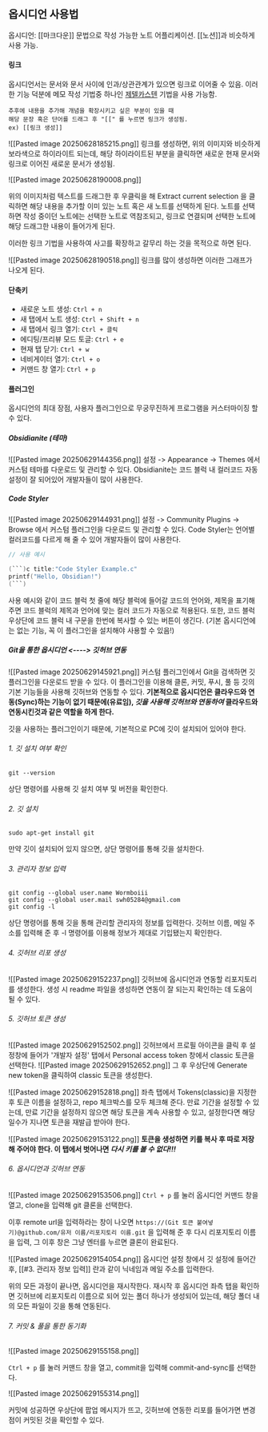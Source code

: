 ## **옵시디언 사용법**

옵시디언: [[마크다운]] 문법으로 작성 가능한 노트 어플리케이션. [[노션]]과 비슷하게 사용 가능.


#### **링크**
옵시디언서는 문서와 문서 사이에 인과/상관관계가 있으면 링크로 이어줄 수 있음.
이러한 기능 덕분에 메모 작성 기법중 하나인 [제텔카스텐](https://namu.wiki/w/%EB%A9%94%EB%AA%A8%EC%83%81%EC%9E%90) 기법을 사용 가능함.

```
추후에 내용을 추가해 개념을 확장시키고 싶은 부분이 있을 때
해당 문장 혹은 단어를 드래그 후 "[[" 를 누르면 링크가 생성됨.
ex) [[링크 생성]]
```

![[Pasted image 20250628185215.png]]
링크를 생성하면, 위의 이미지와 비슷하게 보라색으로 하이라이트 되는데, 해당 하이라이트된 부분을 클릭하면 새로운 현재 문서와 링크로 이어진 새로운 문서가 생성됨.


![[Pasted image 20250628190008.png]]

위의 이미지처럼 텍스트를 드래그한 후 우클릭을 해 Extract current selection 을 클릭하면 해당 내용을 추가할 이미 있는 노트 혹은 새 노트를 선택하게 된다.
노트를 선택하면 작성 중이던 노트에는 선택한 노트로 역참조되고, 링크로 연결되며 선택한 노트에 해당 드래그한 내용이 들어가게 된다.

이러한 링크 기법을 사용하여 사고를 확장하고 갈무리 하는 것을 목적으로 하면 된다.

![[Pasted image 20250628190518.png]]
링크를 많이 생성하면 이러한 그래프가 나오게 된다.

#### **단축키**
- 새로운 노트 생성: `Ctrl + n`
- 새 탭에서 노트 생성: `Ctrl + Shift + n`
- 새 탭에서 링크 열기: `Ctrl + 클릭`
- 에디팅/프리뷰 모드 토글: `Ctrl + e`
- 현재 탭 닫기: `Ctrl + w`
- 네비게이터 열기: `Ctrl + o`
- 커맨드 창 열기: `Ctrl + p`


#### **플러그인**
옵시디언의 최대 장점, 사용자 플러그인으로 무궁무진하게 프로그램을 커스터마이징 할 수 있다.

##### Obsidianite (테마)
![[Pasted image 20250629144356.png]]
설정 -> Appearance -> Themes 에서 커스텀 테마를 다운로드 및 관리할 수 있다.
Obsidianite는 코드 블럭 내 컬러코드 자동 설정이 잘 되어있어 개발자들이 많이 사용한다.



##### Code Styler
![[Pasted image 20250629144931.png]]
설정 -> Community Plugins -> Browse 에서 커스텀 플러그인을 다운로드 및 관리할 수 있다.
Code Styler는 언어별 컬러코드를 다르게 해 줄 수 있어 개발자들이 많이 사용한다.
```c title:"Code Styler Example.c"
// 사용 예시

(```)c title:"Code Styler Example.c"
printf("Hello, Obsidian!")
(```)
```
사용 예시와 같이 코드 블럭 첫 줄에 해당 블럭에 들어갈 코드의 언어와, 제목을 표기해 주면 코드 블럭의 제목과 언어에 맞는 컬러 코드가 자동으로 적용된다.
또한, 코드 블럭 우상단에 코드 블럭 내 구문을 한번에 복사할 수 있는 버튼이 생긴다.
(기본 옵시디언에는 없는 기능, 꼭 이 플러그인을 설치해야 사용할 수 있음!)


##### ***Git을 통한 옵시디언 <----> 깃허브 연동***
![[Pasted image 20250629145921.png]]
커스텀 플러그인에서 Git을 검색하면 깃 플러그인을 다운로드 받을 수 있다.
이 플러그인을 이용해 클론, 커밋, 푸시, 풀 등 깃의 기본 기능들을 사용해 깃허브와 연동할 수 있다.
**기본적으로 옵시디언은 클라우드와 연동(Sync)하는 기능이 없기 때문에(유료임),
_깃을 사용해 깃허브와 연동하여_ 클라우드와 연동시킨것과 같은 역할을 하게 한다.**

깃을 사용하는 플러그인이기 때문에, 기본적으로 PC에 깃이 설치되어 있어야 한다.

###### 1. 깃 설치 여부 확인
```console
git --version
```
상단 명령어를 사용해 깃 설치 여부 및 버전을 확인한다.



###### 2. 깃 설치
```console
sudo apt-get install git
```
만약 깃이 설치되어 있지 않으면, 상단 명령어를 통해 깃을 설치한다.



###### 3. 관리자 정보 입력
```console
git config --global user.name Wormboiii
git config --global user.mail swh05284@gmail.com
git config -l
```
상단 명령어를 통해 깃을 통해 관리할 관리자의 정보를 입력한다.
깃허브 이름, 메일 주소를 입력해 준 후 -l 명령어를 이용해 정보가 제대로 기입됐는지 확인한다.



###### 4. 깃허브 리포 생성
![[Pasted image 20250629152237.png]]
깃허브에 옵시디언과 연동할 리포지토리를 생성한다. 생성 시 readme 파일을 생성하면 연동이 잘 되는지 확인하는 데 도움이 될 수 있다.


###### 5. 깃허브 토큰 생성
![[Pasted image 20250629152502.png]]
깃허브에서 프로필 아이콘을 클릭 후 설정창에 들어가 '개발자 설정' 탭에서 Personal access token 창에서 classic 토큰을 선택한다.
![[Pasted image 20250629152652.png]]
그 후 우상단에 Generate new token을 클릭하여 classic 토큰을 생성한다.

![[Pasted image 20250629152818.png]]
좌측 탭에서 Tokens(classic)을 지정한 후 토큰 이름을 설정하고, repo 체크박스를 모두 체크해 준다.
만료 기간을 설정할 수 있는데, 만료 기간을 설정하지 않으면 해당 토큰을 계속 사용할 수 있고, 설정한다면 해당 일수가 지나면 토큰을 재발급 받아야 한다.

![[Pasted image 20250629153122.png]]
**토큰을 생성하면 키를 복사 후 따로 저장해 주어야 한다. 이 탭에서 벗어나면 _다시 키를 볼 수 없다!!!_**


###### 6. 옵시디언과 깃허브 연동

![[Pasted image 20250629153506.png]]
`Ctrl + p` 를 눌러 옵시디언 커맨드 창을 열고, clone을 입력해 git 클론을 선택한다.

이후 remote url을 입력하라는 창이 나오면
`https://(Git 토큰 붙여넣기)@github.com/유저 이름/리포지토리 이름.git`
을 입력해 준 후 다시 리포지토리 이름을 입력, 그 이후 창은 그냥 엔터를 누르면 클론이 완료된다.


![[Pasted image 20250629154054.png]]
옵시디언 설정 창에서 깃 설정에 들어간 후, [[#3. 관리자 정보 입력]]  란과 같이 닉네임과 메일 주소를 입력한다.

위의 모든 과정이 끝나면, 옵시디언을 재시작한다.
재시작 후 옵시디언 좌측 탭을 확인하면 깃허브에 리포지토리 이름으로 되어 있는 폴더 하나가 생성되어 있는데, 해당 폴더 내의 모든 파일이 깃을 통해 연동된다.

###### 7. 커밋 & 풀을 통한 동기화
![[Pasted image 20250629155158.png]]

`Ctrl + p` 를 눌러 커맨드 창을 열고, commit을 입력해 commit-and-sync를 선택한다.

![[Pasted image 20250629155314.png]]

커밋에 성공하면 우상단에 팝업 메시지가 뜨고, 깃허브에 연동한 리포를 들어가면 변경점이 커밋된 것을 확인할 수 있다.

